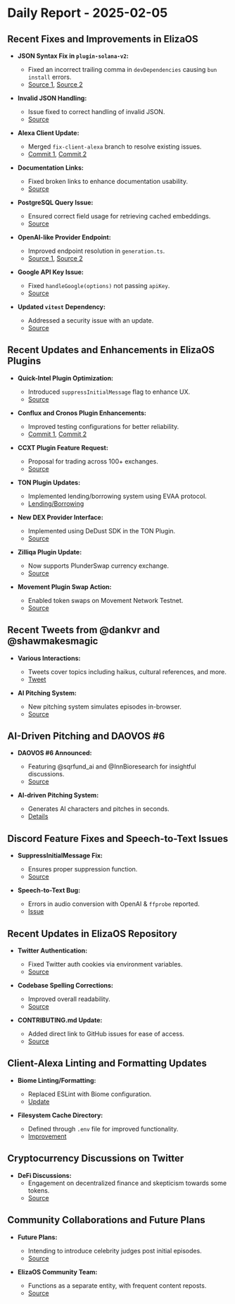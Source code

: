 # Daily Report - 2025-02-05

## Recent Fixes and Improvements in ElizaOS

- **JSON Syntax Fix in `plugin-solana-v2`:**

  - Fixed an incorrect trailing comma in `devDependencies` causing `bun install` errors.
  - [Source 1](https://github.com/elizaOS/eliza/pull/3261), [Source 2](https://github.com/elizaOS/eliza/pull/3277)

- **Invalid JSON Handling:**

  - Issue fixed to correct handling of invalid JSON.
  - [Source](https://github.com/elizaOS/eliza/pull/3258)

- **Alexa Client Update:**

  - Merged `fix-client-alexa` branch to resolve existing issues.
  - [Commit 1](https://github.com/elizaOS/eliza/commit/69af5ff231060752793130d31336b3b4ddf03038), [Commit 2](https://github.com/elizaOS/eliza/commit/a7c3da0f7812e7d1cfb1491b688bc10abfa12351)

- **Documentation Links:**

  - Fixed broken links to enhance documentation usability.
  - [Source](https://github.com/elizaOS/eliza/commit/c0d3f8d3e71a78ea3a706616d801182cb3d85c4a)

- **PostgreSQL Query Issue:**

  - Ensured correct field usage for retrieving cached embeddings.
  - [Source](https://github.com/elizaOS/eliza/pull/3264)

- **OpenAI-like Provider Endpoint:**

  - Improved endpoint resolution in `generation.ts`.
  - [Source 1](https://github.com/elizaOS/eliza/pull/3280), [Source 2](https://github.com/elizaOS/eliza/pull/3281)

- **Google API Key Issue:**

  - Fixed `handleGoogle(options)` not passing `apiKey`.
  - [Source](https://github.com/elizaOS/eliza/pull/3274)

- **Updated `vitest` Dependency:**
  - Addressed a security issue with an update.
  - [Source](https://github.com/elizaOS/eliza/commit/2eb94ab3ae8472d706dc9dc960fc4074719b83a5)

## Recent Updates and Enhancements in ElizaOS Plugins

- **Quick-Intel Plugin Optimization:**

  - Introduced `suppressInitialMessage` flag to enhance UX.
  - [Source](https://github.com/elizaOS/eliza/pull/3283)

- **Conflux and Cronos Plugin Enhancements:**

  - Improved testing configurations for better reliability.
  - [Commit 1](https://github.com/elizaOS/eliza/commit/ac823d719ad3da0d8e0501af8d477daef60151da), [Commit 2](https://github.com/elizaOS/eliza/commit/89fa5a4dc5fffe62fbe4865130bb17699299feef)

- **CCXT Plugin Feature Request:**

  - Proposal for trading across 100+ exchanges.
  - [Source](https://github.com/elizaOS/eliza/issues/3265)

- **TON Plugin Updates:**

  - Implemented lending/borrowing system using EVAA protocol.
  - [Lending/Borrowing](https://github.com/elizaOS/eliza/pull/3287)

- **New DEX Provider Interface:**

  - Implemented using DeDust SDK in the TON Plugin.
  - [Source](https://github.com/elizaOS/eliza/pull/3273)

- **Zilliqa Plugin Update:**

  - Now supports PlunderSwap currency exchange.
  - [Source](https://github.com/elizaOS/eliza/pull/3267)

- **Movement Plugin Swap Action:**
  - Enabled token swaps on Movement Network Testnet.
  - [Source](https://github.com/elizaOS/eliza/pull/3266)

## Recent Tweets from @dankvr and @shawmakesmagic

- **Various Interactions:**

  - Tweets cover topics including haikus, cultural references, and more.
  - [Tweet](https://twitter.com/dankvr/status/1887207446156091641)

- **AI Pitching System:**
  - New pitching system simulates episodes in-browser.
  - [Source](https://twitter.com/dankvr/status/1887273340814909453)

## AI-Driven Pitching and DAOVOS #6

- **DAOVOS #6 Announced:**

  - Featuring @sqrfund_ai and @InnBioresearch for insightful discussions.
  - [Source](https://twitter.com/daosdotfun/status/1887242633439027211)

- **AI-driven Pitching System:**
  - Generates AI characters and pitches in seconds.
  - [Details](https://twitter.com/shawmakesmagic/status/1886935174249664601)

## Discord Feature Fixes and Speech-to-Text Issues

- **SuppressInitialMessage Fix:**

  - Ensures proper suppression function.
  - [Source](https://github.com/elizaOS/eliza/pull/3284)

- **Speech-to-Text Bug:**
  - Errors in audio conversion with OpenAI & `ffprobe` reported.
  - [Issue](https://github.com/elizaOS/eliza/issues/3282)

## Recent Updates in ElizaOS Repository

- **Twitter Authentication:**

  - Fixed Twitter auth cookies via environment variables.
  - [Source](https://github.com/elizaOS/eliza/pull/3278)

- **Codebase Spelling Corrections:**

  - Improved overall readability.
  - [Source](https://github.com/elizaOS/eliza/pull/3271)

- **CONTRIBUTING.md Update:**
  - Added direct link to GitHub issues for ease of access.
  - [Source](https://github.com/elizaOS/eliza/pull/3268)

## Client-Alexa Linting and Formatting Updates

- **Biome Linting/Formatting:**

  - Replaced ESLint with Biome configuration.
  - [Update](https://github.com/elizaOS/eliza/pull/3255)

- **Filesystem Cache Directory:**
  - Defined through `.env` file for improved functionality.
  - [Improvement](https://github.com/elizaOS/eliza/pull/3291)

## Cryptocurrency Discussions on Twitter

- **DeFi Discussions:**
  - Engagement on decentralized finance and skepticism towards some tokens.
  - [Source](https://twitter.com/shawmakesmagic/status/1887259759239475588)

## Community Collaborations and Future Plans

- **Future Plans:**

  - Intending to introduce celebrity judges post initial episodes.
  - [Source](https://twitter.com/dankvr/status/1886953181575352631)

- **ElizaOS Community Team:**
  - Functions as a separate entity, with frequent content reposts.
  - [Source](https://twitter.com/shawmakesmagic/status/1887258769823846808)
